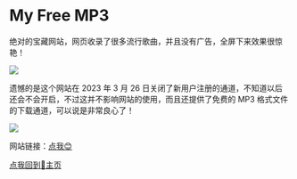 # My Free MP3

绝对的宝藏网站，网页收录了很多流行歌曲，并且没有广告，全屏下来效果很惊艳！

![](https://api2.mubu.com/v3/document_image/d402d77b-30f3-4b67-8dd5-4855fa101da7-7449034.jpg)

遗憾的是这个网站在 2023 年 3 月 26 日关闭了新用户注册的通道，不知道以后还会不会开启，不过这并不影响网站的使用，而且还提供了免费的 MP3 格式文件的下载通道，可以说是非常良心了！

![](https://api2.mubu.com/v3/document_image/836a2a7e-7524-4410-aea1-ce3ffc0e4a64-7449034.jpg)

网站链接：[点我😊](https://tool.liumingye.cn/music/?page=searchPage#/)

[点我回到🏡主页](https://nn66kk.github.io/Mon-Blog/#hello-world)

